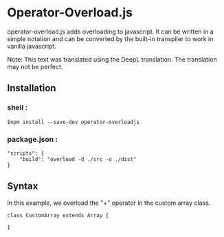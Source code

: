 # Operator-Overload.js
operator-overload.js adds overloading to javascript.
It can be written in a simple notation and can be converted by the built-in transpiler to work in vanilla javascript.

Note: This text was translated using the DeepL translation. The translation may not be perfect.
## Installation
### shell :
```
$npm install --save-dev operator-overloadjs
```
### package.json :
```
"scripts": {
    "build": "overload -d ./src -o ./dist"
}
```
## Syntax
In this example, we overload the "+" operator in the custom array class.
```
class CustomArray extends Array {
    
}
```